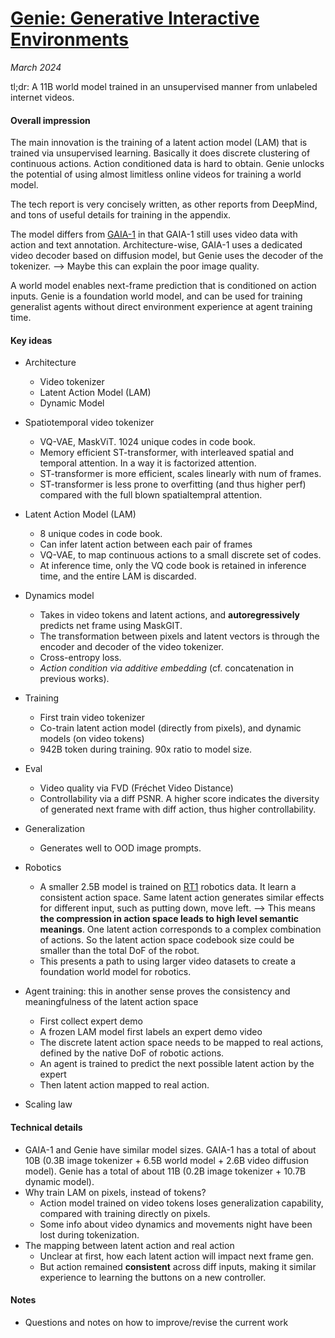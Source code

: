 # [Genie: Generative Interactive Environments](https://arxiv.org/abs/2402.15391)

_March 2024_

tl;dr: A 11B world model trained in an unsupervised manner from unlabeled internet videos.

#### Overall impression
The main innovation is the training of a latent action model (LAM) that is trained via unsupervised learning. Basically it does discrete clustering of continuous actions. Action conditioned data is hard to obtain. Genie unlocks the potential of using almost limitless online videos for training a world model.

The tech report is very concisely written, as other reports from DeepMind, and tons of useful details for training in the appendix.

The model differs from [GAIA-1](gaia_1.md) in that GAIA-1 still uses video data with action and text annotation. Architecture-wise, GAIA-1 uses a dedicated video decoder based on diffusion model, but Genie uses the decoder of the tokenizer. --> Maybe this can explain the poor image quality.

A world model enables next-frame prediction that is conditioned on action inputs. 
Genie is a foundation world model, and can be used for training generalist agents without direct environment experience at agent training time.

#### Key ideas
- Architecture
	- Video tokenizer
	- Latent Action Model (LAM)
	- Dynamic Model
- Spatiotemporal video tokenizer
	- VQ-VAE, MaskViT. 1024 unique codes in code book.
	- Memory efficient ST-transformer, with interleaved spatial and temporal attention. In a way it is factorized attention.
	- ST-transformer is more efficient, scales linearly with num of frames. 
	- ST-transformer is less prone to overfitting (and thus higher perf) compared with the full blown spatialtempral attention.
- Latent Action Model (LAM)
	- 8 unique codes in code book.
	- Can infer latent action between each pair of frames
	- VQ-VAE, to map continuous actions to a small discrete set of codes. 
	- At inference time, only the VQ code book is retained in inference time, and the entire LAM is discarded.
- Dynamics model
	- Takes in video tokens and latent actions, and **autoregressively** predicts net frame using MaskGIT.
	- The transformation between pixels and latent vectors is through the encoder and decoder of the video tokenizer.
	- Cross-entropy loss.
	- *Action condition via additive embedding* (cf. concatenation in previous works).
- Training
	- First train video tokenizer
	- Co-train latent action model (directly from pixels), and dynamic models (on video tokens)
	- 942B token during training. 90x ratio to model size.
- Eval
	- Video quality via FVD (Fréchet Video Distance)
	- Controllability via a diff PSNR. A higher score indicates the diversity of generated next frame with diff action, thus higher controllability.
- Generalization
	- Generates well to OOD image prompts.
- Robotics
	- A smaller 2.5B model is trained on [RT1](rt1.md) robotics data. It learn a consistent action space. Same latent action generates similar effects for different input, such as putting down, move left. --> This means **the compression in action space leads to high level semantic meanings**. One latent action corresponds to a complex combination of actions. So the latent action space codebook size could be smaller than the total DoF of the robot.
	- This presents a path to using larger video datasets to create a foundation world model for robotics.
- Agent training: this in another sense proves the consistency and meaningfulness of the latent action space
	- First collect expert demo
	- A frozen LAM model first labels an expert demo video
	- The discrete latent action space needs to be mapped to real actions, defined by the native DoF of robotic actions.
	- An agent is trained to predict the next possible latent action by the expert
	- Then latent action mapped to real action.

- Scaling law

#### Technical details
- GAIA-1 and Genie have similar model sizes. GAIA-1 has a total of about 10B (0.3B image tokenizer + 6.5B world model + 2.6B video diffusion model). Genie has a total of about 11B (0.2B image tokenizer + 10.7B dynamic model).
- Why train LAM on pixels, instead of tokens?
	- Action model trained on video tokens loses generalization capability, compared with training directly on pixels.
	- Some info about video dynamics and movements night have been lost during tokenization.
- The mapping between latent action and real action
	- Unclear at first, how each latent action will impact next frame gen.
	- But action remained **consistent** across diff inputs, making it similar experience to learning the buttons on a new controller. 

#### Notes
- Questions and notes on how to improve/revise the current work
